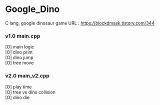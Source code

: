 # Google_Dino
C lang, google dinosaur game
URL : https://blockdmask.tistory.com/344
    

### v1.0 main.cpp
[O] main logic  
[O] dino print  
[O] dino jump  
[O] tree move  

### v2.0 main_v2.cpp
[O] play time  
[O] tree vs dino collision  
[O] dino die  
